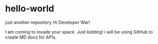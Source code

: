# hello-world
just another repository
Hi Developer War!

I am coming to invade your space. Just kidding! i will be using GitHub to create MD docs for APIs. 
